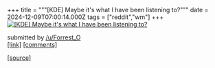 +++
title = """[KDE] Maybe it's what I have been listening to?"""
date = 2024-12-09T07:00:14.000Z
tags = ["reddit","wm"]
+++
[![[KDE] Maybe it's what I have been listening to?](https://preview.redd.it/huw4fk2bur5e1.png?width=640&crop=smart&auto=webp&s=ac73098cd15dba3238ed928fbd772bfc5d937682 "[KDE] Maybe it's what I have been listening to?")](https://www.reddit.com/r/unixporn/comments/1ha42rz/kde_maybe_its_what_i_have_been_listening_to/)

submitted by [/u/Forrest\_O](https://www.reddit.com/user/Forrest_O)  
[\[link\]](https://i.redd.it/huw4fk2bur5e1.png) [\[comments\]](https://www.reddit.com/r/unixporn/comments/1ha42rz/kde_maybe_its_what_i_have_been_listening_to/)

[[source]](https://www.reddit.com/r/unixporn/comments/1ha42rz/kde_maybe_its_what_i_have_been_listening_to/)
